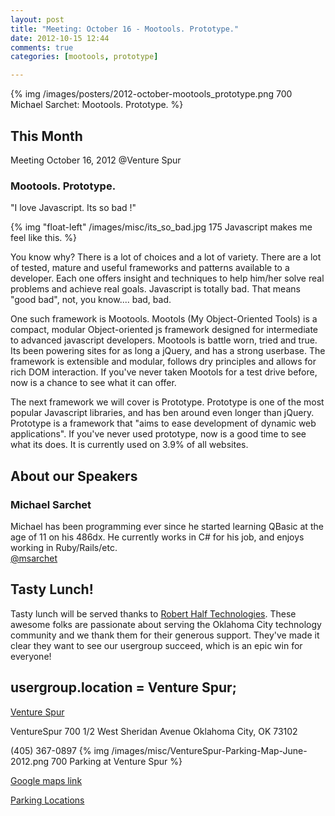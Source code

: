 ```yaml
---
layout: post
title: "Meeting: October 16 - Mootools. Prototype."
date: 2012-10-15 12:44
comments: true
categories: [mootools, prototype]

---
```

{% img /images/posters/2012-october-mootools_prototype.png 700 Michael Sarchet: Mootools. Prototype. %}

## This Month

Meeting October 16, 2012 @Venture Spur

### Mootools. Prototype.


"I love Javascript. Its so bad !" 

{% img "float-left" /images/misc/its_so_bad.jpg 175 Javascript makes me feel like this. %}

You know why? There is a lot of choices and a lot of variety. There are a lot of tested, mature and useful frameworks and patterns available to a developer. Each one offers insight and techniques to help him/her solve real problems and achieve real goals. Javascript is totally bad. That means "good bad", not, you know.... bad, bad.

One such framework is Mootools. Mootols (My Object-Oriented Tools) is a compact, modular Object-oriented js framework designed for intermediate to advanced javascript developers. Mootools is battle worn, tried and true. Its been powering sites for as long a jQuery, and has a strong userbase. The framework is extensible and modular, follows dry principles and allows for rich DOM interaction. If you've never taken Mootols for a test drive before, now is a chance to see what it can offer.


The next framework we will cover is Prototype. Prototype is one of the most popular Javascript libraries, and has ben around even longer than jQuery. Prototype is a framework that  "aims to ease development of dynamic web applications".  If you've never used prototype, now is a good time to see what its does. It is currently used on 3.9% of all websites.
 
<!-- more -->

## About our Speakers

### Michael Sarchet

Michael has been programming ever since he started learning QBasic at the age of 11 on his 486dx. He currently works in C# for his job, and enjoys working in Ruby/Rails/etc.  
[@msarchet](http://twitter.com/msarchet)



## Tasty Lunch!

Tasty lunch will be served thanks to [Robert Half Technologies](http://www.roberthalftechnology.com/). These awesome folks are passionate about serving the Oklahoma City technology community and we thank them for their generous support. They've made it clear they want to see our usergroup succeed, which is an epic win for everyone!

## usergroup.location = Venture Spur;


[Venture Spur](http://www.http://venturespur.com//) 

VentureSpur
700 1/2 West Sheridan Avenue
Oklahoma City, OK 73102

(405) 367-0897
{% img /images/misc/VentureSpur-Parking-Map-June-2012.png 700 Parking at Venture Spur %}

[Google maps link](https://maps.google.com/maps?q=+700+West+Sheridan+Avenue+Oklahoma+City,+OK+73102&hl=en&sll=37.0625,-95.677068&sspn=83.75977,57.919922&hnear=700+W+Sheridan+Ave,+Oklahoma+City,+Oklahoma+73102&t=m&z=17)

[Parking Locations](http://venturespur.com/wp-content/uploads/2012/03/VentureSpur-How-To-Find-Us.pdf)